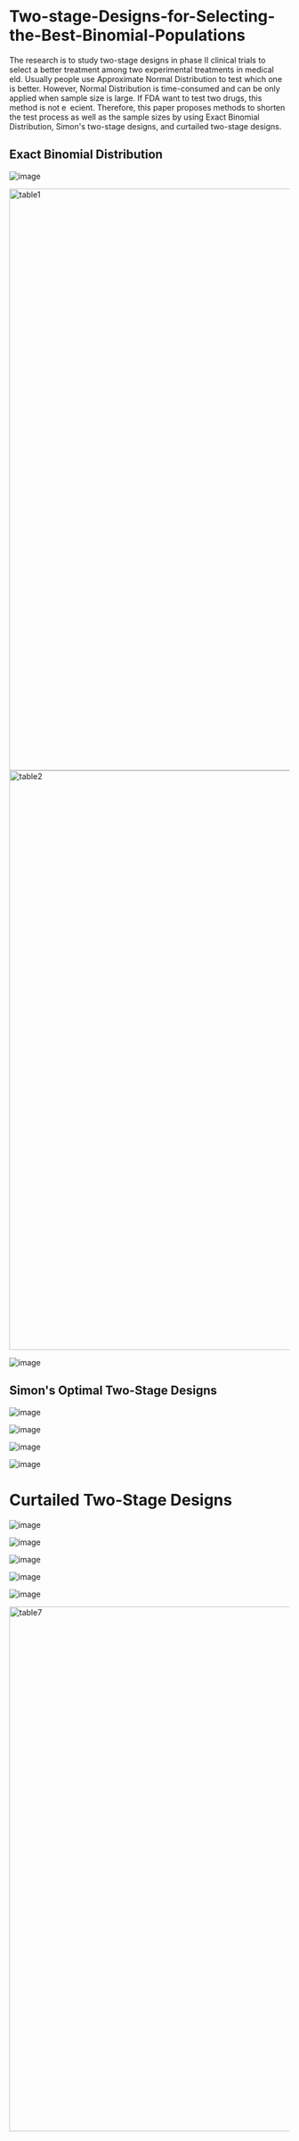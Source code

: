 # Two-stage-Designs-for-Selecting-the-Best-Binomial-Populations
The research is to study two-stage designs in phase II clinical trials to select a better treatment among two experimental treatments in medical  eld. Usually people use Approximate Normal Distribution to test which one is better. However, Normal Distribution is time-consumed and can be only applied when sample size is large. If FDA want to test two drugs, this method is not e ecient. Therefore, this paper proposes methods to shorten the test process as well as the sample sizes by using Exact Binomial Distribution, Simon's two-stage designs, and curtailed two-stage designs.

## Exact Binomial Distribution
![image](https://user-images.githubusercontent.com/95513386/153334328-055be6d3-c801-4515-9d29-2593da7a308f.png)

<img width="1043" alt="table1" src="https://user-images.githubusercontent.com/95513386/153334394-ce9eb4ac-91a6-47bf-a4df-70af1ec31198.png">


<img width="1039" alt="table2" src="https://user-images.githubusercontent.com/95513386/153334427-877c8bf3-16b1-44fa-8588-77728784fb1e.png">

![image](https://user-images.githubusercontent.com/95513386/153334468-a8a293ea-90ba-4927-8ce7-59e2520ca8d6.png)

## Simon's Optimal Two-Stage Designs

![image](https://user-images.githubusercontent.com/95513386/153334518-7e070141-8281-438e-b375-88deaa992172.png)

![image](https://user-images.githubusercontent.com/95513386/153334534-33e26149-35a3-4a67-8e1e-4b5052a0d99f.png)

![image](https://user-images.githubusercontent.com/95513386/153334567-2820cbbb-9575-4212-86e5-dfe47e47faee.png)

![image](https://user-images.githubusercontent.com/95513386/153334585-62959fcd-512d-45e7-8d49-594fd10198a9.png)

# Curtailed Two-Stage Designs

![image](https://user-images.githubusercontent.com/95513386/153334817-b89d4b53-441d-41b8-a4cb-192c55991370.png)

![image](https://user-images.githubusercontent.com/95513386/153334848-447ad5d5-9456-4402-a3f4-e3d2efedf626.png)

![image](https://user-images.githubusercontent.com/95513386/153334883-5261e345-9173-4df7-8e16-70d13cf90d17.png)

![image](https://user-images.githubusercontent.com/95513386/153334899-985764af-47b8-4a02-9ac6-d9fe3736b927.png)

![image](https://user-images.githubusercontent.com/95513386/153334919-1fb9621d-1b64-4989-b608-2d3b24c57b29.png)

<img width="941" alt="table7" src="https://user-images.githubusercontent.com/95513386/153334950-99ca2f44-04fa-458b-817e-a38e4ef8245c.png">

